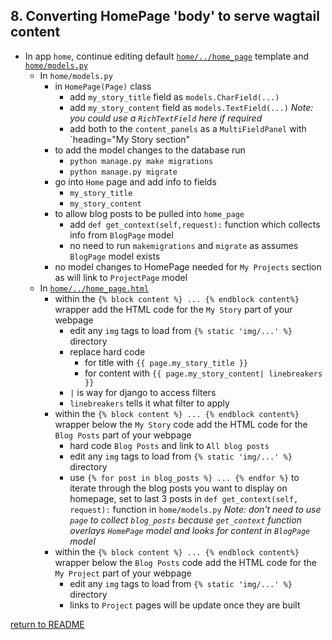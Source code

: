 ## 8. Converting HomePage 'body' to serve wagtail content
  - In app `home`, continue editing default [`home/../home_page`](home/templates/home/home_page.html) template and [`home/models.py`](home/models.py)
    - In `home/models.py`
        - in `HomePage(Page)` class
            - add `my_story_title` field as `models.CharField(...)`
            - add `my_story_content` field as `models.TextField(...)`
            *Note: you could use a `RichTextField` here if required*
            - add both to the `content_panels` as a `MultiFieldPanel` with `heading="My Story section"
        - to add the model changes to the database run
            - `python manage.py make migrations`
            - `python manage.py migrate`       
        - go into `Home` page and add info to fields
            - `my_story_title`
            - `my_story_content`
        - to allow blog posts to be pulled into `home_page`
            - add `def get_context(self,request):` function which collects info from `BlogPage` model
            - no need to run `makemigrations` and `migrate` as assumes `BlogPage` model exists
        - no model changes to HomePage needed for `My Projects` section as will link to `ProjectPage` model
    - In [`home/../home_page.html`](home/templates/home/home_page.html) 
        - within the `{% block content %} ... {% endblock content%}` wrapper add the HTML code for the `My Story` part of your webpage
            - edit any `img` tags to load from `{% static 'img/...' %}` directory
            - replace hard code
                - for title with `{{ page.my_story_title }}`
                - for content with `{{ page.my_story_content| linebreakers }}`
            - `|` is way for django to access filters
            - `linebreakers` tells it what filter to apply
        - within the `{% block content %} ... {% endblock content%}` wrapper below the `My Story` code add the HTML code for the `Blog Posts` part of your webpage
            - hard code `Blog Posts` and link to `All blog posts`
            - edit any `img` tags to load from `{% static 'img/...' %}` directory 
            - use `{% for post in blog_posts %} ... {% endfor %}` to iterate through the blog posts you want to display on homepage, set to last 3 posts in `def get_context(self, request):` function in `home/models.py`
            *Note: don't need to use `page` to collect `blog_posts` because `get_context` function overlays `HomePage` model and looks for content in `BlogPage` model*
        - within the `{% block content %} ... {% endblock content%}` wrapper below the `Blog Posts` code add the HTML code for the `My Project` part of your webpage
            - edit any `img` tags to load from `{% static 'img/...' %}` directory
            - links to `Project` pages will be update once they are built

[return to README](README.md#course)